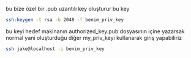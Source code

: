 bu bize özel bir .pub uzantılı key oluşturur bu key

```bash  
ssh-keygen -t rsa -b 2048 -f benim_priv_key
```
bu keyi hedef makinanın authorized_key.pub dosyasının içine yazarsak
normal yani oluşturduğu diğer my_priv_keyi kullanarak giriş yapabiliriz
```bash  
ssh jake@localhost -i benim_priv_key
```
